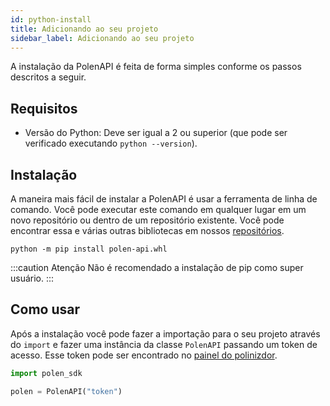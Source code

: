 ```yaml
---
id: python-install
title: Adicionando ao seu projeto
sidebar_label: Adicionando ao seu projeto
---
```

A instalação da PolenAPI é feita de forma simples conforme os passos descritos a seguir.

## Requisitos

- Versão do Python: Deve ser igual a 2 ou superior (que pode ser verificado executando `python --version`).

## Instalação

A maneira mais fácil de instalar a PolenAPI é usar a ferramenta de linha de comando. Você pode executar este comando em qualquer lugar em um novo repositório ou dentro de um repositório existente.
Você pode encontrar essa e várias outras bibliotecas em nossos [repositórios](/).

```shell
python -m pip install polen-api.whl
```

:::caution Atenção
Não é recomendado a instalação de pip como super usuário.
:::

## Como usar
Após a instalação você pode fazer a importação para o seu projeto através do `import` e fazer uma instância da classe `PolenAPI` passando um token de acesso. Esse token pode ser encontrado no [painel do polinizdor](https://painel.opolen.com.br/).


```python
import polen_sdk

polen = PolenAPI("token")
```